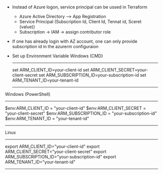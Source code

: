 - Instead of Azure logon, service principal can be ussed in Terraform
  - Azure Active Directory --> App Registration
  - Service Principal (Subscription Id, Client Id, Tennat id, Sceret (value)) 
  - Subscription -> IAM -> assign contributor role

- If one has already login with AZ account, one can only provide subscription id in the azurerm configuraion
 
- Set up Environment Variable
  Windows (CMD)
  *************
  set ARM_CLIENT_ID=your-client-id
  set ARM_CLIENT_SECRET=your-client-secret
  set ARM_SUBSCRIPTION_ID=your-subscription-id
  set ARM_TENANT_ID=your-tenant-id
  *************

Windows (PowerShell)
  *************
  $env:ARM_CLIENT_ID = "your-client-id"
  $env:ARM_CLIENT_SECRET = "your-client-secret"
  $env:ARM_SUBSCRIPTION_ID = "your-subscription-id"
  $env:ARM_TENANT_ID = "your-tenant-id"

  *************

 Linux
 ******************
  export ARM_CLIENT_ID="your-client-id"
  export ARM_CLIENT_SECRET="your-client-secret"
  export ARM_SUBSCRIPTION_ID="your-subscription-id"
  export ARM_TENANT_ID="your-tenant-id"

 ******************
